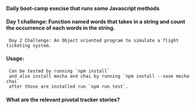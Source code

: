 #### Daily boot-camp execise that runs some Javascript methods

#### Day 1 challenge: Function named words that takes in a string and count the occurrence of each words in the string.
     Day 2 Challenge: An Object oriented program to simulate a flight ticketing system.

#### Usage: 
     Can be tested by running `npm install`
     and also install mocha and chai by running `npm install --save mocha chai`
     after those are installed run `npm run test`.

#### What are the relevant pivotal tracker stories?
